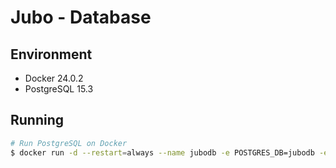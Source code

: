 # Jubo - Database

## Environment
- Docker 24.0.2
- PostgreSQL 15.3

## Running
```bash
# Run PostgreSQL on Docker
$ docker run -d --restart=always --name jubodb -e POSTGRES_DB=jubodb -e POSTGRES_USER=jubodb -e POSTGRES_PASSWORD=jubodb -v C:\PostgreSQL_Jubo:/var/lib/postgresql/data -p 5432:5432 postgres:latest